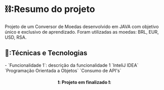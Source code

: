 <h1>⛓️:Resumo do projeto</h1>

Projeto de um Conversor de Moedas desenvolvido em JAVA com objetivo único e exclusivo de aprendizado. Foram utilizadas as moedas: BRL, EUR, USD, RSA.

<h2>👀:Técnicas e Tecnologias</h2>
- `Funcionalidade 1`: descrição da funcionalidade 1
`InteliJ IDEA`
`Programação Orientada a Objetos`
`Consumo de API's`

<h4 align="center"> 
❗: Projeto em finalizado ❗:
</h4>
